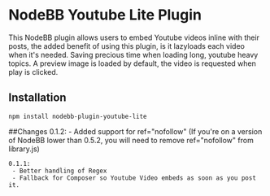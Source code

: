 # NodeBB Youtube Lite Plugin

This NodeBB plugin allows users to embed Youtube videos inline with their posts, the added benefit of using this plugin, is it lazyloads each video when it's needed.
Saving precious time when loading long, youtube heavy topics. A preview image is loaded by default, the video is requested when play is clicked.


## Installation

    npm install nodebb-plugin-youtube-lite


##Changes
    0.1.2:
     - Added support for ref="nofollow" (If you're on a version of NodeBB lower than 0.5.2, you will need to remove ref="nofollow" from library.js)

    0.1.1:
     - Better handling of Regex
     - Fallback for Composer so Youtube Video embeds as soon as you post it.
